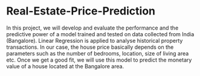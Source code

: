 # Real-Estate-Price-Prediction

In this project, we will develop and evaluate the performance and the predictive power of a model trained and tested on data collected from India (Bangalore).
Linear Regression is applied to analyse historical property transactions. In our case, the house price basically depends on the parameters such as the number of bedrooms, location, size of living area etc.
Once we get a good fit, we will use this model to predict the monetary value of a house located at the Bangalore area.
